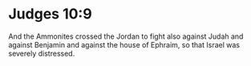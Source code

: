 # Judges 10:9

And the Ammonites crossed the Jordan to fight also against Judah and against Benjamin and against the house of Ephraim, so that Israel was severely distressed.
